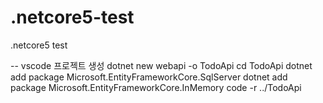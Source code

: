 # .netcore5-test
.netcore5 test

-- vscode 프로젝트 생성
dotnet new webapi -o TodoApi
cd TodoApi
dotnet add package Microsoft.EntityFrameworkCore.SqlServer
dotnet add package Microsoft.EntityFrameworkCore.InMemory
code -r ../TodoApi
